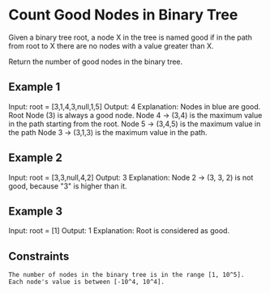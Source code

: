 # Count Good Nodes in Binary Tree

Given a binary tree root, a node X in the tree is named good if in the path
from root to X there are no nodes with a value greater than X.

Return the number of good nodes in the binary tree.

## Example 1

Input: root = [3,1,4,3,null,1,5]
Output: 4
Explanation: Nodes in blue are good.
Root Node (3) is always a good node.
Node 4 -> (3,4) is the maximum value in the path starting from the root.
Node 5 -> (3,4,5) is the maximum value in the path
Node 3 -> (3,1,3) is the maximum value in the path.

## Example 2

Input: root = [3,3,null,4,2]
Output: 3
Explanation: Node 2 -> (3, 3, 2) is not good, because "3" is higher than it.

## Example 3

Input: root = [1]
Output: 1
Explanation: Root is considered as good.

## Constraints

    The number of nodes in the binary tree is in the range [1, 10^5].
    Each node's value is between [-10^4, 10^4].

